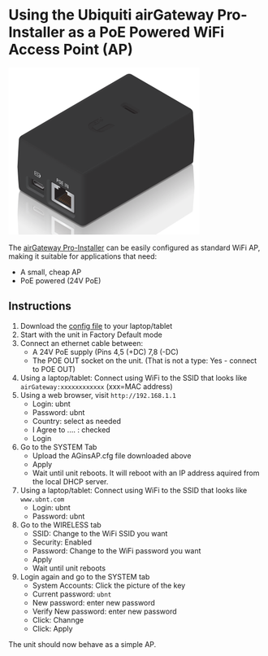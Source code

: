 # Using the Ubiquiti airGateway Pro-Installer as a PoE Powered WiFi Access Point (AP)
![AGProIns Image](assets/images/AGproINS.png)

The [airGateway Pro-Installer](https://ubwh.com.au/Ubiquiti/Accessories/AG-PRO-INS) can be easily configured as standard WiFi AP, making it suitable for applications that need:
* A small, cheap AP
* PoE powered (24V PoE)

## Instructions
1. Download the [config file](assets/AGinsAP.cfg) to your laptop/tablet
1. Start with the unit in Factory Default mode
1. Connect an ethernet cable between:
   * A 24V PoE supply (Pins 4,5 (+DC)  7,8 (-DC)
   * The POE OUT socket on the unit. (That is not a type: Yes - connect to POE OUT)
1. Using a laptop/tablet: Connect using WiFi to the SSID that looks like `airGateway:xxxxxxxxxxxx`  (xxx=MAC address)
1. Using a web browser, visit `http://192.168.1.1`
   * Login:    ubnt
   * Password: ubnt
   * Country: select as needed
   * I Agree to .... : checked
   * Login
1. Go to the SYSTEM Tab
   * Upload the AGinsAP.cfg file downloaded above
   * Apply
   * Wait until unit reboots. It will reboot with an IP address aquired from the local DHCP server.
1. Using a laptop/tablet: Connect using WiFi to the SSID that looks like `www.ubnt.com`
   * Login:    ubnt
   * Password: ubnt
1. Go to the WIRELESS tab
   * SSID: Change to the WiFi SSID you want
   * Security: Enabled
   * Password: Change to the WiFi password you want
   * Apply
   * Wait until unit reboots
1. Login again and go to the SYSTEM tab
   * System Accounts: Click the picture of the key
   * Current password: `ubnt`
   * New password: enter new password
   * Verify New password: enter new password
   * Click: Channge
   * Click: Apply
  
The unit should now behave as a simple AP. 

  

